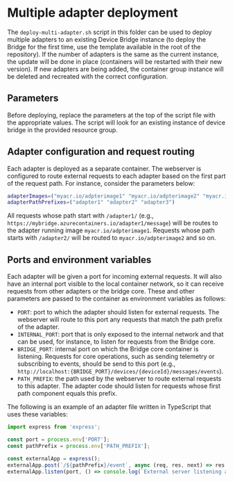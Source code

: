 # Multiple adapter deployment

The `deploy-multi-adapter.sh` script in this folder can be used to deploy multiple adapters to an existing
Device Bridge instance (to deploy the Bridge for the first time, use the template available in the root of the repository).
If the number of adapters is the same as the current instance, the update will be done in place (containers will be restarted with their new version). If new adapters are being added, the container group instance will be deleted and recreated with the correct configuration.

## Parameters
Before deploying, replace the parameters at the top of the script file with the appropriate values.
The script will look for an existing instance of device bridge in the provided resource group.

## Adapter configuration and request routing
Each adapter is deployed as a separate container. The webserver is configured to route external requests to
each adapter based on the first part of the request path. For instance, consider the parameters below:

```bash
adapterImages=("myacr.io/adpterimage1" "myacr.io/adpterimage2" "myacr.io/adpterimage3")
adapterPathPrefixes=("adapter1" "adapter2" "adapter3")
```

All requests whose path start with `/adapter1/` (e.g., `https://mybridge.azurecontainers.io/adapter1/message`) will be
routes to the adapter running image `myacr.io/adpterimage1`. Requests whose path starts with `/adapter2/` will
be routed to `myacr.io/adpterimage2` and so on.

## Ports and environment variables
Each adapter will be given a port for incoming external requests. It will also have an internal port
visible to the local container network, so it can receive requests from other adapters or the bridge core. These and
other parameters are passed to the container as environment variables as follows:

- `PORT`: port to which the adapter should listen for external requests. The webserver will route to this port any requests that
match the path prefix of the adapter.
- `INTERNAL_PORT`: port that is only exposed to the internal network and that can be used, for instance, to
listen for requests from the Bridge core.
- `BRIDGE_PORT`: internal port on which the Bridge core container is listening. Requests for core operations, such as sending
telemetry or subscribing to events, should be send to this port (e.g., `http://localhost:{BRIDGE_PORT}/devices/{deviceId}/messages/events`).
- `PATH_PREFIX`: the path used by the webserver to route external requests to this adapter. The adapter code should listen for
requests whose first path component equals this prefix.

The following is an example of an adapter file written in TypeScript that uses these variables:

```typescript
import express from 'express';

const port = process.env['PORT'];
const pathPrefix = process.env['PATH_PREFIX'];

const externalApp = express();
externalApp.post(`/${pathPrefix}/event`, async (req, res, next) => res.sendStatus(200));
externalApp.listen(port, () => console.log(`External server listening at http://localhost:${port}`));
```